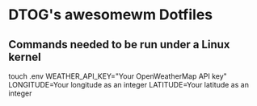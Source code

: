 # DTOG's awesomewm Dotfiles
## Commands needed to be run under a Linux kernel
touch .env
WEATHER_API_KEY="Your OpenWeatherMap API key"
LONGITUDE=Your longitude as an integer
LATITUDE=Your latitude as an integer
